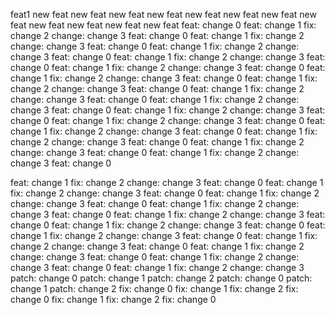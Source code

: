 
feat1
new feat
new feat
new feat
new feat
new feat
new feat
new feat
new feat
new feat
new feat
new feat
new feat
feat: change 0
feat: change 1
fix: change 2
change: change 3
feat: change 0
feat: change 1
fix: change 2
change: change 3
feat: change 0
feat: change 1
fix: change 2
change: change 3
feat: change 0
feat: change 1
fix: change 2
change: change 3
feat: change 0
feat: change 1
fix: change 2
change: change 3
feat: change 0
feat: change 1
fix: change 2
change: change 3
feat: change 0
feat: change 1
fix: change 2
change: change 3
feat: change 0
feat: change 1
fix: change 2
change: change 3
feat: change 0
feat: change 1
fix: change 2
change: change 3
feat: change 0
feat: change 1
fix: change 2
change: change 3
feat: change 0
feat: change 1
fix: change 2
change: change 3
feat: change 0
feat: change 1
fix: change 2
change: change 3
feat: change 0
feat: change 1
fix: change 2
change: change 3
feat: change 0
feat: change 1
fix: change 2
change: change 3
feat: change 0
feat: change 1
fix: change 2
change: change 3
feat: change 0




feat: change 1
fix: change 2
change: change 3
feat: change 0
feat: change 1
fix: change 2
change: change 3
feat: change 0
feat: change 1
fix: change 2
change: change 3
feat: change 0
feat: change 1
fix: change 2
change: change 3
feat: change 0
feat: change 1
fix: change 2
change: change 3
feat: change 0
feat: change 1
fix: change 2
change: change 3
feat: change 0
feat: change 1
fix: change 2
change: change 3
feat: change 0
feat: change 1
fix: change 2
change: change 3
feat: change 0
feat: change 1
fix: change 2
change: change 3
feat: change 0
feat: change 1
fix: change 2
change: change 3
feat: change 0
feat: change 1
fix: change 2
change: change 3
patch: change 0
patch: change 1
patch: change 2
patch: change 0
patch: change 1
patch: change 2
fix: change 0
fix: change 1
fix: change 2
fix: change 0
fix: change 1
fix: change 2
fix: change 0
